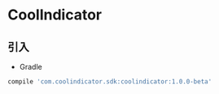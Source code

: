 # CoolIndicator

## 引入

* Gradle
```gradle
compile 'com.coolindicator.sdk:coolindicator:1.0.0-beta'
```
